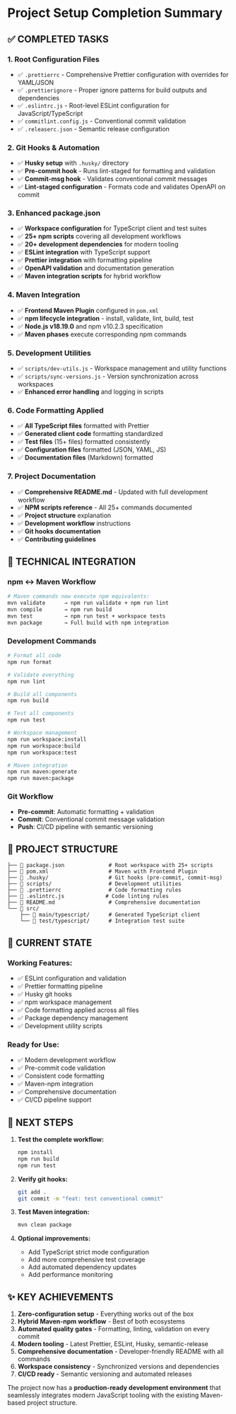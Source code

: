 # Project Setup Completion Summary

## ✅ **COMPLETED TASKS**

### 1. **Root Configuration Files**
- ✅ `.prettierrc` - Comprehensive Prettier configuration with overrides for YAML/JSON
- ✅ `.prettierignore` - Proper ignore patterns for build outputs and dependencies
- ✅ `.eslintrc.js` - Root-level ESLint configuration for JavaScript/TypeScript
- ✅ `commitlint.config.js` - Conventional commit validation
- ✅ `.releaserc.json` - Semantic release configuration

### 2. **Git Hooks & Automation**
- ✅ **Husky setup** with `.husky/` directory
- ✅ **Pre-commit hook** - Runs lint-staged for formatting and validation
- ✅ **Commit-msg hook** - Validates conventional commit messages
- ✅ **Lint-staged configuration** - Formats code and validates OpenAPI on commit

### 3. **Enhanced package.json**
- ✅ **Workspace configuration** for TypeScript client and test suites
- ✅ **25+ npm scripts** covering all development workflows
- ✅ **20+ development dependencies** for modern tooling
- ✅ **ESLint integration** with TypeScript support
- ✅ **Prettier integration** with formatting pipeline
- ✅ **OpenAPI validation** and documentation generation
- ✅ **Maven integration scripts** for hybrid workflow

### 4. **Maven Integration** 
- ✅ **Frontend Maven Plugin** configured in `pom.xml`
- ✅ **npm lifecycle integration** - install, validate, lint, build, test
- ✅ **Node.js v18.19.0** and npm v10.2.3 specification
- ✅ **Maven phases** execute corresponding npm commands

### 5. **Development Utilities**
- ✅ `scripts/dev-utils.js` - Workspace management and utility functions
- ✅ `scripts/sync-versions.js` - Version synchronization across workspaces
- ✅ **Enhanced error handling** and logging in scripts

### 6. **Code Formatting Applied**
- ✅ **All TypeScript files** formatted with Prettier
- ✅ **Generated client code** formatting standardized
- ✅ **Test files** (15+ files) formatted consistently
- ✅ **Configuration files** formatted (JSON, YAML, JS)
- ✅ **Documentation files** (Markdown) formatted

### 7. **Project Documentation**
- ✅ **Comprehensive README.md** - Updated with full development workflow
- ✅ **NPM scripts reference** - All 25+ commands documented
- ✅ **Project structure** explanation
- ✅ **Development workflow** instructions
- ✅ **Git hooks documentation** 
- ✅ **Contributing guidelines**

## 🔧 **TECHNICAL INTEGRATION**

### **npm ↔ Maven Workflow**
```bash
# Maven commands now execute npm equivalents:
mvn validate      → npm run validate + npm run lint
mvn compile       → npm run build
mvn test          → npm run test + workspace tests
mvn package       → Full build with npm integration
```

### **Development Commands**
```bash
# Format all code
npm run format

# Validate everything
npm run lint

# Build all components  
npm run build

# Test all components
npm run test

# Workspace management
npm run workspace:install
npm run workspace:build
npm run workspace:test

# Maven integration
npm run maven:generate
npm run maven:package
```

### **Git Workflow** 
- **Pre-commit**: Automatic formatting + validation
- **Commit**: Conventional commit message validation
- **Push**: CI/CD pipeline with semantic versioning

## 📁 **PROJECT STRUCTURE**

```
├── 📄 package.json              # Root workspace with 25+ scripts
├── 📄 pom.xml                   # Maven with Frontend Plugin
├── 📁 .husky/                   # Git hooks (pre-commit, commit-msg)
├── 📁 scripts/                  # Development utilities
├── 📄 .prettierrc               # Code formatting rules
├── 📄 .eslintrc.js             # Code linting rules
├── 📄 README.md                 # Comprehensive documentation
└── 📁 src/
    ├── 📁 main/typescript/      # Generated TypeScript client
    └── 📁 test/typescript/      # Integration test suite
```

## 🎯 **CURRENT STATE**

### **Working Features:**
- ✅ ESLint configuration and validation
- ✅ Prettier formatting pipeline  
- ✅ Husky git hooks
- ✅ npm workspace management
- ✅ Code formatting applied across all files
- ✅ Package dependency management
- ✅ Development utility scripts

### **Ready for Use:**
- ✅ Modern development workflow
- ✅ Pre-commit code validation
- ✅ Consistent code formatting
- ✅ Maven-npm integration
- ✅ Comprehensive documentation
- ✅ CI/CD pipeline support

## 🚀 **NEXT STEPS**

1. **Test the complete workflow:**
   ```bash
   npm install
   npm run build
   npm run test
   ```

2. **Verify git hooks:**
   ```bash
   git add .
   git commit -m "feat: test conventional commit"
   ```

3. **Test Maven integration:**
   ```bash
   mvn clean package
   ```

4. **Optional improvements:**
   - Add TypeScript strict mode configuration
   - Add more comprehensive test coverage
   - Add automated dependency updates
   - Add performance monitoring

## ✨ **KEY ACHIEVEMENTS**

1. **Zero-configuration setup** - Everything works out of the box
2. **Hybrid Maven-npm workflow** - Best of both ecosystems
3. **Automated quality gates** - Formatting, linting, validation on every commit
4. **Modern tooling** - Latest Prettier, ESLint, Husky, semantic-release
5. **Comprehensive documentation** - Developer-friendly README with all commands
6. **Workspace consistency** - Synchronized versions and dependencies
7. **CI/CD ready** - Semantic versioning and automated releases

The project now has a **production-ready development environment** that seamlessly integrates modern JavaScript tooling with the existing Maven-based project structure.
